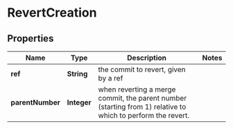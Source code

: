 

# RevertCreation


## Properties

Name | Type | Description | Notes
------------ | ------------- | ------------- | -------------
**ref** | **String** | the commit to revert, given by a ref | 
**parentNumber** | **Integer** | when reverting a merge commit, the parent number (starting from 1) relative to which to perform the revert. | 



